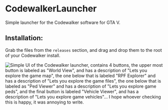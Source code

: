 # CodewalkerLauncher
Simple launcher for the Codewalker software for GTA V.

## Installation:
Grab the files from the `releases` section, and drag and drop them to the root of your Codewalker install.

![Simple UI of the Codewalker launcher, contains 4 buttons, the upper most button is labeled as "World View", and has a description of "Lets you explore the game map", the one below that is labeled "RPF Explorer" and has a description of "Lets you explore the game files", the one below that is labeled as "Ped Viewer" and has a description of "Lets you explore game peds", and the final button is labeled "Vehicle Viewer", and has a description of "Lets you explore game vehicles"... I hope whoever checking this is happy, it was annoying to write.](https://cdn.discordapp.com/attachments/734156197111791698/954165765723021352/unknown.png)